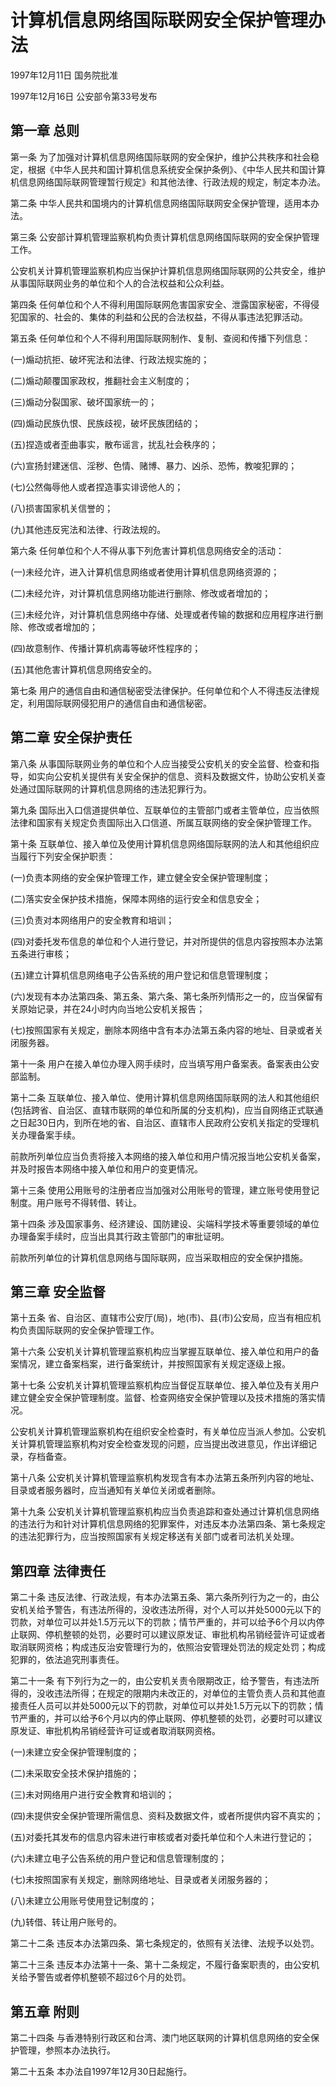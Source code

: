 # 计算机信息网络国际联网安全保护管理办法

1997年12月11日 国务院批准　

1997年12月16日 公安部令第33号发布　



## 第一章 总则

第一条 为了加强对计算机信息网络国际联网的安全保护，维护公共秩序和社会稳定，根据《中华人民共和国计算机信息系统安全保护条例》、《中华人民共和国计算机信息网络国际联网管理暂行规定》和其他法律、行政法规的规定，制定本办法。

第二条 中华人民共和国境内的计算机信息网络国际联网安全保护管理，适用本办法。

第三条 公安部计算机管理监察机构负责计算机信息网络国际联网的安全保护管理工作。

公安机关计算机管理监察机构应当保护计算机信息网络国际联网的公共安全，维护从事国际联网业务的单位和个人的合法权益和公众利益。

第四条 任何单位和个人不得利用国际联网危害国家安全、泄露国家秘密，不得侵犯国家的、社会的、集体的利益和公民的合法权益，不得从事违法犯罪活动。

第五条 任何单位和个人不得利用国际联网制作、复制、查阅和传播下列信息：

(一)煽动抗拒、破坏宪法和法律、行政法规实施的；

(二)煽动颠覆国家政权，推翻社会主义制度的；

(三)煽动分裂国家、破坏国家统一的；

(四)煽动民族仇恨、民族歧视，破坏民族团结的；

(五)捏造或者歪曲事实，散布谣言，扰乱社会秩序的；

(六)宣扬封建迷信、淫秽、色情、赌博、暴力、凶杀、恐怖，教唆犯罪的；

(七)公然侮辱他人或者捏造事实诽谤他人的；

(八)损害国家机关信誉的；

(九)其他违反宪法和法律、行政法规的。

第六条 任何单位和个人不得从事下列危害计算机信息网络安全的活动：

(一)未经允许，进入计算机信息网络或者使用计算机信息网络资源的；

(二)未经允许，对计算机信息网络功能进行删除、修改或者增加的；

(三)未经允许，对计算机信息网络中存储、处理或者传输的数据和应用程序进行删除、修改或者增加的；

(四)故意制作、传播计算机病毒等破坏性程序的；

(五)其他危害计算机信息网络安全的。

第七条 用户的通信自由和通信秘密受法律保护。任何单位和个人不得违反法律规定，利用国际联网侵犯用户的通信自由和通信秘密。

## 第二章 安全保护责任

第八条 从事国际联网业务的单位和个人应当接受公安机关的安全监督、检查和指导，如实向公安机关提供有关安全保护的信息、资料及数据文件，协助公安机关查处通过国际联网的计算机信息网络的违法犯罪行为。

第九条 国际出入口信道提供单位、互联单位的主管部门或者主管单位，应当依照法律和国家有关规定负责国际出入口信道、所属互联网络的安全保护管理工作。

第十条 互联单位、接入单位及使用计算机信息网络国际联网的法人和其他组织应当履行下列安全保护职责：

(一)负责本网络的安全保护管理工作，建立健全安全保护管理制度；

(二)落实安全保护技术措施，保障本网络的运行安全和信息安全；

(三)负责对本网络用户的安全教育和培训；

(四)对委托发布信息的单位和个人进行登记，并对所提供的信息内容按照本办法第五条进行审核；

(五)建立计算机信息网络电子公告系统的用户登记和信息管理制度；

(六)发现有本办法第四条、第五条、第六条、第七条所列情形之一的，应当保留有关原始记录，并在24小时内向当地公安机关报告；

(七)按照国家有关规定，删除本网络中含有本办法第五条内容的地址、目录或者关闭服务器。

第十一条 用户在接入单位办理入网手续时，应当填写用户备案表。备案表由公安部监制。

第十二条 互联单位、接入单位、使用计算机信息网络国际联网的法人和其他组织(包括跨省、自治区、直辖市联网的单位和所属的分支机构)，应当自网络正式联通之日起30日内，到所在地的省、自治区、直辖市人民政府公安机关指定的受理机关办理备案手续。

前款所列单位应当负责将接入本网络的接入单位和用户情况报当地公安机关备案，并及时报告本网络中接入单位和用户的变更情况。

第十三条 使用公用账号的注册者应当加强对公用账号的管理，建立账号使用登记制度。用户账号不得转借、转让。

第十四条 涉及国家事务、经济建设、国防建设、尖端科学技术等重要领域的单位办理备案手续时，应当出具其行政主管部门的审批证明。

前款所列单位的计算机信息网络与国际联网，应当采取相应的安全保护措施。

## 第三章 安全监督

第十五条 省、自治区、直辖市公安厅(局)，地(市)、县(市)公安局，应当有相应机构负责国际联网的安全保护管理工作。

第十六条 公安机关计算机管理监察机构应当掌握互联单位、接入单位和用户的备案情况，建立备案档案，进行备案统计，并按照国家有关规定逐级上报。

第十七条 公安机关计算机管理监察机构应当督促互联单位、接入单位及有关用户建立健全安全保护管理制度。监督、检查网络安全保护管理以及技术措施的落实情况。

公安机关计算机管理监察机构在组织安全检查时，有关单位应当派人参加。公安机关计算机管理监察机构对安全检查发现的问题，应当提出改进意见，作出详细记录，存档备查。

第十八条 公安机关计算机管理监察机构发现含有本办法第五条所列内容的地址、目录或者服务器时，应当通知有关单位关闭或者删除。

第十九条 公安机关计算机管理监察机构应当负责追踪和查处通过计算机信息网络的违法行为和针对计算机信息网络的犯罪案件，对违反本办法第四条、第七条规定的违法犯罪行为，应当按照国家有关规定移送有关部门或者司法机关处理。

## 第四章 法律责任

第二十条 违反法律、行政法规，有本办法第五条、第六条所列行为之一的，由公安机关给予警告，有违法所得的，没收违法所得，对个人可以并处5000元以下的罚款，对单位可以并处1.5万元以下的罚款；情节严重的，并可以给予6个月以内停止联网、停机整顿的处罚，必要时可以建议原发证、审批机构吊销经营许可证或者取消联网资格；构成违反治安管理行为的，依照治安管理处罚法的规定处罚；构成犯罪的，依法追究刑事责任。

第二十一条 有下列行为之一的，由公安机关责令限期改正，给予警告，有违法所得的，没收违法所得；在规定的限期内未改正的，对单位的主管负责人员和其他直接责任人员可以并处5000元以下的罚款，对单位可以并处1.5万元以下的罚款；情节严重的，并可以给予6个月以内的停止联网、停机整顿的处罚，必要时可以建议原发证、审批机构吊销经营许可证或者取消联网资格。

(一)未建立安全保护管理制度的；

(二)未采取安全技术保护措施的；

(三)未对网络用户进行安全教育和培训的；

(四)未提供安全保护管理所需信息、资料及数据文件，或者所提供内容不真实的；

(五)对委托其发布的信息内容未进行审核或者对委托单位和个人未进行登记的；

(六)未建立电子公告系统的用户登记和信息管理制度的；

(七)未按照国家有关规定，删除网络地址、目录或者关闭服务器的；

(八)未建立公用账号使用登记制度的；

(九)转借、转让用户账号的。

第二十二条 违反本办法第四条、第七条规定的，依照有关法律、法规予以处罚。

第二十三条 违反本办法第十一条、第十二条规定，不履行备案职责的，由公安机关给予警告或者停机整顿不超过6个月的处罚。

## 第五章 附则

第二十四条 与香港特别行政区和台湾、澳门地区联网的计算机信息网络的安全保护管理，参照本办法执行。

第二十五条 本办法自1997年12月30日起施行。